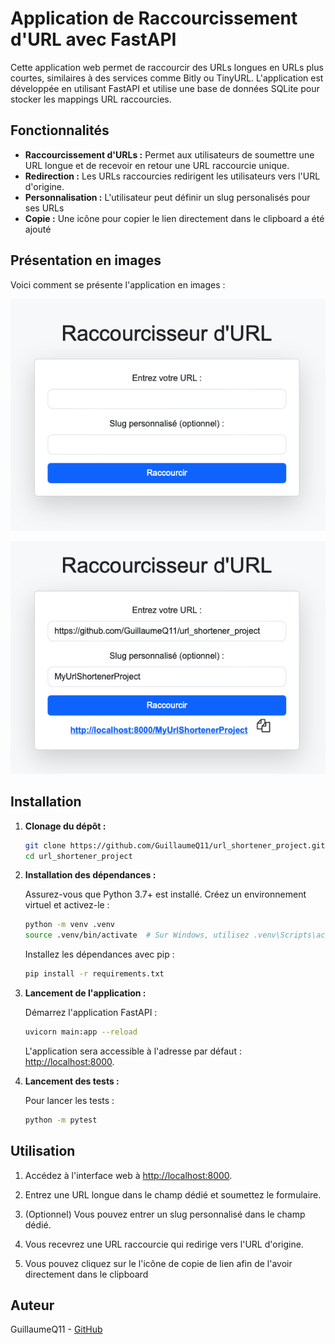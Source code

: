 # Application de Raccourcissement d'URL avec FastAPI

Cette application web permet de raccourcir des URLs longues en URLs plus courtes, similaires à des services comme Bitly ou TinyURL. L'application est développée en utilisant FastAPI et utilise une base de données SQLite pour stocker les mappings URL raccourcies.

## Fonctionnalités

- **Raccourcissement d'URLs :** Permet aux utilisateurs de soumettre une URL longue et de recevoir en retour une URL raccourcie unique.
- **Redirection :** Les URLs raccourcies redirigent les utilisateurs vers l'URL d'origine.
- **Personnalisation :** L'utilisateur peut définir un slug personalisés pour ses URLs 
- **Copie :** Une icône pour copier le lien directement dans le clipboard a été ajouté


## Présentation en images

Voici comment se présente l'application en images :

![Image de l'application](images/app.png)

![Utilisation de l'application](images/app_usage.png)


## Installation

1. **Clonage du dépôt :**

   ```bash
   git clone https://github.com/GuillaumeQ11/url_shortener_project.git
   cd url_shortener_project
   ```

2. **Installation des dépendances :**

   Assurez-vous que Python 3.7+ est installé. Créez un environnement virtuel et activez-le :

   ```bash
   python -m venv .venv
   source .venv/bin/activate  # Sur Windows, utilisez .venv\Scripts\activate
   ```

   Installez les dépendances avec pip :

   ```bash
   pip install -r requirements.txt
   ```

3. **Lancement de l'application :**

   Démarrez l'application FastAPI :

   ```bash
   uvicorn main:app --reload
   ```

   L'application sera accessible à l'adresse par défaut : [http://localhost:8000](http://localhost:8000).

3. **Lancement des tests :**

   Pour lancer les tests : 

   ```bash
   python -m pytest
   ```

## Utilisation

1. Accédez à l'interface web à [http://localhost:8000](http://localhost:8000).

2. Entrez une URL longue dans le champ dédié et soumettez le formulaire.

3. (Optionnel) Vous pouvez entrer un slug personnalisé dans le champ dédié.

4. Vous recevrez une URL raccourcie qui redirige vers l'URL d'origine.

5. Vous pouvez cliquez sur le l'icône de copie de lien afin de l'avoir directement dans le clipboard

## Auteur

GuillaumeQ11 - [GitHub](https://github.com/GuillaumeQ11)
